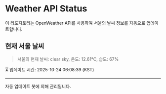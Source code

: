 
# Weather API Status

이 리포지토리는 OpenWeather API를 사용하여 서울의 날씨 정보를 자동으로 업데이트합니다.

## 현재 서울 날씨
> 서울의 현재 날씨: clear sky, 온도: 12.61°C, 습도: 67%

⏳ 업데이트 시간: 2025-10-24 06:08:39 (KST)

---
자동 업데이트 봇에 의해 관리됩니다.
